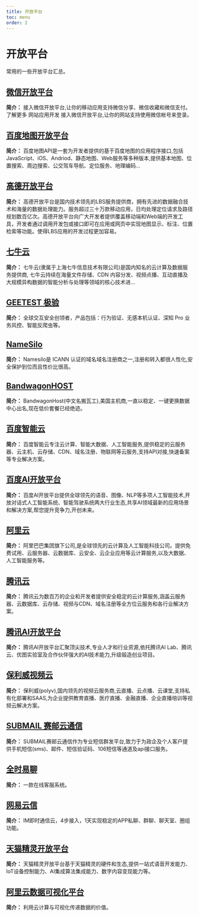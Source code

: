 ```yaml
---
title: 开放平台
toc: menu
order: 2
---
```

# 开放平台

常用的一些开放平台汇总。

## [微信开放平台](https://developers.weixin.qq.com/doc/)

**简介：** 接入微信开放平台,让你的移动应用支持微信分享、微信收藏和微信支付。 了解更多 网站应用开发 接入微信开放平台,让你的网站支持使用微信帐号来登录。

## [百度地图开放平台](https://lbsyun.baidu.com/)

**简介：** 百度地图API是一套为开发者提供的基于百度地图的应用程序接口,包括JavaScript、iOS、Andriod、静态地图、Web服务等多种版本,提供基本地图、位置搜索、周边搜索、公交驾车导航、定位服务、地理编码...

## [高德开放平台](https://lbs.amap.com/)

**简介：** 高德开放平台是国内技术领先的LBS服务提供商，拥有先进的数据融合技术和海量的数据处理能力。服务超过三十万款移动应用，日均处理定位请求及路径规划数百亿次。高德开放平台向广大开发者提供覆盖移动端和Web端的开发工具，开发者通过调用开发包或接口即可在应用或网页中实现地图显示、标注、位置检索等功能。使得LBS应用的开发过程更加容易。

## [七牛云](https://www.qiniu.com/)

**简介：** 七牛云(隶属于上海七牛信息技术有限公司)是国内知名的云计算及数据服务提供商, 七牛云持续在海量文件存储、CDN 内容分发、视频点播、互动直播及大规模异构数据的智能分析与处理等领域的核心技术进...

## [GEETEST 极验](https://www.geetest.com/)

**简介：** 全球交互安全创领者，产品包括：行为验证、无感本机认证、深知 Pro 业务风控、智能反爬虫等。

## [NameSilo](https://www.namesilo.com/)

**简介：** Namesilo是 ICANN 认证的域名域名注册商之一,注册和转入都很人性化,安全保护到位而且性价比很高。

## [BandwagonHOST](https://www.bwh88.net/index.php)

**简介：** BandwagonHost(中文名搬瓦工),美国主机商,一直以稳定、一键更换数据中心出名,现在低价套餐已经绝迹。

## [百度智能云](https://cloud.baidu.com/)

**简介：** 百度智能云专注云计算、智能大数据、人工智能服务,提供稳定的云服务器、云主机、云存储、CDN、域名注册、物联网等云服务,支持API对接,快速备案等专业解决方案。

## [百度AI开放平台](https://ai.baidu.com/)

**简介：** 百度AI开放平台提供全球领先的语音、图像、NLP等多项人工智能技术,开放对话式人工智能系统、智能驾驶系统两大行业生态,共享AI领域最新的应用场景和解决方案,帮您提升竞争力,开创未来。

## [阿里云](https://www.aliyun.com/)

**简介：** 阿里巴巴集团旗下公司,是全球领先的云计算及人工智能科技公司。提供免费试用、云服务器、云数据库、云安全、云企业应用等云计算服务,以及大数据、人工智能服务等。

## [腾讯云](https://cloud.tencent.com/)

**简介：** 腾讯云为数百万的企业和开发者提供安全稳定的云计算服务,涵盖云服务器、云数据库、云存储、视频与CDN、域名注册等全方位云服务和各行业解决方案。

## [腾讯AI开放平台](https://ai.qq.com/)

**简介：** 腾讯AI开放平台汇聚顶尖技术,专业人才和行业资源,依托腾讯AI Lab、腾讯云、优图实验室及合作伙伴强大的AI技术能力,升级锻造创业项目。

## [保利威视频云](https://www.polyv.net/)

**简介：** 保利威(polyv),国内领先的视频云服务商,云直播、云点播、云课堂,支持私有化部署和SAAS,为企业提供教育直播、医疗直播、金融直播、企业直播培训等视频云解决方案。

## [SUBMAIL 赛邮云通信](https://www.mysubmail.com/)

**简介：** SUBMAIL赛邮云通信作为专业短信群发平台,致力于为政企及个人客户提供手机短信(sms)、邮件、短信验证码、106短信等通道及api接口服务。

## [全时易聊](https://www.easyliao.com/robot/index.html)

**简介：** 一款在线客服系统。

## [网易云信](https://netease.im/)

**简介：** IM即时通信云，4步接入，1天实现稳定的APP私聊、群聊、聊天室、圈组功能。

## [天猫精灵开放平台](https://www.aligenie.com/)

**简介：** 天猫精灵开放平台基于天猫精灵的硬件和生态,提供一站式语音开发能力、IoT设备控制能力、AI集成算法集成能力、数字内容变现能力等。

## [阿里云数据可视化平台](http://datav.aliyun.com/portal)

**简介：** 利用云计算与可视化传递数据的价值。
